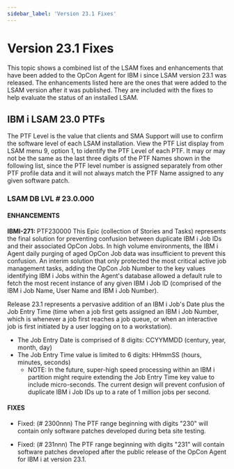 ```yaml
---
sidebar_label: 'Version 23.1 Fixes'
---
```


# Version 23.1 Fixes

This topic shows a combined list of the LSAM fixes and enhancements that have been added to the OpCon Agent for IBM i since LSAM version 23.1 was released.  The enhancements listed here are the ones that were added to the LSAM version after it was published.  They are included with the fixes to help evaluate the status of an installed LSAM.

## IBM i LSAM 23.0 PTFs

The PTF Level is the value that clients and SMA Support will use to confirm the software level of each LSAM installation.  View the PTF List display from LSAM menu 9, option 1, to identify the PTF Level of each PTF.  It may or may not be the same as the last three digits of the PTF Names shown in the following list, since the PTF level number is assigned separately from other PTF profile data and it will not always match the PTF Name assigned to any given software patch.

### LSAM DB LVL # 23.0.000

#### ENHANCEMENTS

**IBMI-271:** PTF230000  This Epic (collection of Stories and Tasks) represents the final solution for preventing confusion between duplicate IBM i Job IDs and their associated OpCon Jobs.  In high volume environments, the IBM i Agent daily purging of aged OpCon Job data was insufficient to prevent this confusion.  An interim solution that only protected the most critical active job management tasks, adding the OpCon Job Number to the key values identifying IBM i Jobs within the Agent's database allowed a default rule to fetch the most recent instance of any given IBM i Job ID (comprised of the IBM i Job Name, User Name and IBM i Job Number).

Release 23.1 represents a pervasive addition of an IBM i Job's Date plus the Job Entry Time (time when a job first gets assigned an IBM i Job Number, which is whenever a job first reaches a job queue, or when an interactive job is first initiated by a user logging on to a workstation).  
- The Job Entry Date is comprised of 8 digits:  CCYYMMDD (century, year, month, day)
- The Job Entry Time value is limited to 6 digits: HHmmSS  (hours, minutes, seconds)
    - NOTE:  In the future, super-high speed processing within an IBM i partition might require extending the Job Entry Time key value to include micro-seconds.  The current design will prevent confusion of duplicate IBM i Job IDs up to a rate of 1 million jobs per second.

#### FIXES

- Fixed: (# 2300nnn) The PTF range beginning with digits "230" will contain only software patches developed during beta site testing.

- Fixed: (# 231nnn) The PTF range beginning with digits "231" will contain software patches developed after the public release of the OpCon Agent for IBM i at version 23.1.



